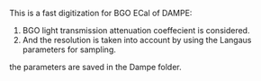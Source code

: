 This is a fast digitization for BGO ECal of DAMPE:

1. BGO light transmission attenuation coeffecient is considered.
2. And the resolution is taken into account by using the Langaus parameters for sampling.

the parameters are saved in the Dampe folder.  
